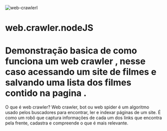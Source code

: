 

![web-crawlerl](https://user-images.githubusercontent.com/65372378/110188740-8796c380-7dfb-11eb-964f-adad6112801d.jpeg)
# web.crawler.nodeJS

# Demonstração basica de como funciona um web crawler , nesse caso acessando um site de filmes e salvando uma lista dos filmes contido na pagina .

O que é web crawler? Web crawler, bot ou web spider é um algoritmo usado pelos buscadores para encontrar, 
ler e indexar páginas de um site. É como um robô que captura informações de cada um dos links que encontra pela frente, cadastra e
compreende o que é mais relevante.
